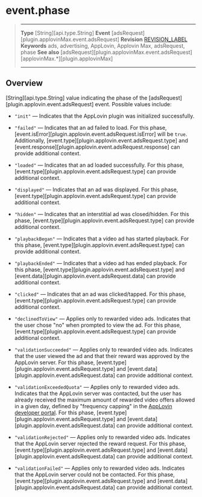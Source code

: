 # event.phase

> --------------------- ------------------------------------------------------------------------------------------
> __Type__              [String][api.type.String]
> __Event__             [adsRequest][plugin.applovinMax.event.adsRequest]
> __Revision__          [REVISION_LABEL](REVISION_URL)
> __Keywords__          ads, advertising, AppLovin, Applovin Max, adsRequest, phase
> __See also__			[adsRequest][plugin.applovinMax.event.adsRequest]
>						[applovinMax.*][plugin.applovinMax]
> --------------------- ------------------------------------------------------------------------------------------

## Overview

[String][api.type.String] value indicating the phase of the [adsRequest][plugin.applovin.event.adsRequest] event. Possible values include:

* `"init"` &mdash; Indicates that the AppLovin plugin was initialized successfully.

* `"failed"` &mdash; Indicates that an ad failed to load. For this phase, [event.isError][plugin.applovin.event.adsRequest.isError] will be `true`. Additionally, [event.type][plugin.applovin.event.adsRequest.type] and [event.response][plugin.applovin.event.adsRequest.response] can provide additional context.

* `"loaded"` &mdash; Indicates that an ad loaded successfully. For this phase, [event.type][plugin.applovin.event.adsRequest.type] can provide additional context.

* `"displayed"` &mdash; Indicates that an ad was displayed. For this phase, [event.type][plugin.applovin.event.adsRequest.type] can provide additional context.

* `"hidden"` &mdash; Indicates that an interstitial ad was closed/hidden. For this phase, [event.type][plugin.applovin.event.adsRequest.type] can provide additional context.

* `"playbackBegan"` &mdash; Indicates that a video ad has started playback. For this phase, [event.type][plugin.applovin.event.adsRequest.type] can provide additional context. 

* `"playbackEnded"` &mdash; Indicates that a video ad has ended playback. For this phase, [event.type][plugin.applovin.event.adsRequest.type] and [event.data][plugin.applovin.event.adsRequest.data] can provide additional context. 

* `"clicked"` &mdash; Indicates that an ad was clicked/tapped. For this phase, [event.type][plugin.applovin.event.adsRequest.type] can provide additional context.

* `"declinedToView"` &mdash; Applies only to rewarded video ads. Indicates that the user chose "no" when prompted to view the ad. For this phase, [event.type][plugin.applovin.event.adsRequest.type] can provide additional context.

* `"validationSucceeded"` &mdash; Applies only to rewarded video ads. Indicates that the user viewed the ad and that their reward was approved by the AppLovin server. For this phase, [event.type][plugin.applovin.event.adsRequest.type] and [event.data][plugin.applovin.event.adsRequest.data] can provide additional context.

* `"validationExceededQuota"` &mdash; Applies only to rewarded video ads. Indicates that the AppLovin server was contacted, but the user has already received the maximum amount of rewarded video offers allowed in a given day, defined by "frequency&nbsp;capping" in the [AppLovin developer portal](https://www.applovin.com/manage). For this phase, [event.type][plugin.applovin.event.adsRequest.type] and [event.data][plugin.applovin.event.adsRequest.data] can provide additional context.

* `"validationRejected"` &mdash; Applies only to rewarded video ads. Indicates that the AppLovin server rejected the reward request. For this phase, [event.type][plugin.applovin.event.adsRequest.type] and [event.data][plugin.applovin.event.adsRequest.data] can provide additional context.

* `"validationFailed"` &mdash; Applies only to rewarded video ads. Indicates that the AppLovin server could not be contacted. For this phase, [event.type][plugin.applovin.event.adsRequest.type] and [event.data][plugin.applovin.event.adsRequest.data] can provide additional context.
